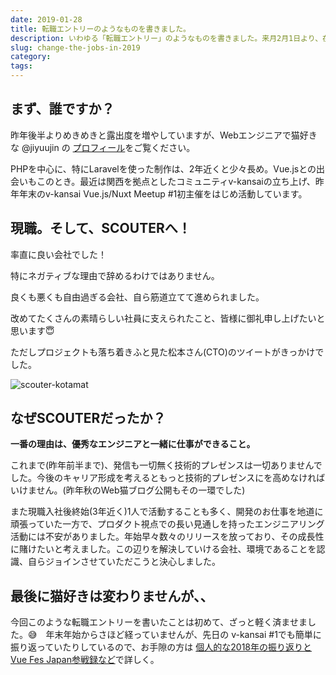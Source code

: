 ```yaml
---
date: 2019-01-28
title: 転職エントリーのようなものを書きました。
description: いわゆる「転職エントリー」のようなものを書きました。来月2月1日より、在籍4年目に入るにゃんこスタジオ(PONOS)から、SCOUTERに転職します。
slug: change-the-jobs-in-2019
category: 
tags: 
---
```


## まず、誰ですか？

昨年後半よりめきめきと露出度を増やしていますが、Webエンジニアで猫好きな @jiyuujin の [プロフィール](https://webneko.info/profile)をご覧ください。

PHPを中心に、特にLaravelを使った制作は、2年近くと少々長め。Vue.jsとの出会いもこのとき。最近は関西を拠点としたコミュニティv-kansaiの立ち上げ、昨年年末のv-kansai Vue.js/Nuxt Meetup #1初主催をはじめ活動しています。

## 現職。そして、SCOUTERへ！

率直に良い会社でした！

特にネガティブな理由で辞めるわけではありません。

良くも悪くも自由過ぎる会社、自ら筋道立てて進められました。

改めてたくさんの素晴らしい社員に支えられたこと、皆様に御礼申し上げたいと思います😇

ただしプロジェクトも落ち着きふと見た松本さん(CTO)のツイートがきっかけでした。

![scouter-kotamat](//images.ctfassets.net/gzkue3szf85p/5FeKxggQAZ56i8KGZKYOGA/f383c54aff63250b75ec8c9ca4d46364/IMG_3324_2.JPG)

## なぜSCOUTERだったか？

**一番の理由は、優秀なエンジニアと一緒に仕事ができること。**

これまで(昨年前半まで)、発信も一切無く技術的プレゼンスは一切ありませんでした。今後のキャリア形成を考えるともっと技術的プレゼンスにを高めなければいけません。(昨年秋のWeb猫ブログ公開もその一環でした)

また現職入社後終始(3年近く)1人で活動することも多く、開発のお仕事を地道に頑張っていた一方で、プロダクト視点での長い見通しを持ったエンジニアリング活動には不安がありました。年始早々数々のリリースを放っており、その成長性に賭けたいと考えました。この辺りを解決していける会社、環境であることを認識、自らジョインさせていただこうと決心しました。

## 最後に猫好きは変わりませんが、、

今回このような転職エントリーを書いたことは初めて、ざっと軽く済ませました。😅　年末年始からさほど経っていませんが、先日の v-kansai #1でも簡単に振り返っていたりしているので、お手隙の方は [個人的な2018年の振り返りとVue Fes Japan参戦録など](https://jiyuujin.github.io/vue-fes-japan-2018-feedback/)で詳しく。


